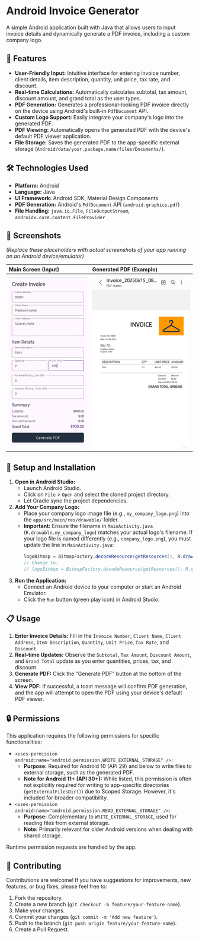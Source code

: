 # Android Invoice Generator

A simple Android application built with Java that allows users to input invoice details and dynamically generate a PDF invoice, including a custom company logo.

## 🌟 Features

* **User-Friendly Input:** Intuitive interface for entering invoice number, client details, item description, quantity, unit price, tax rate, and discount.
* **Real-time Calculations:** Automatically calculates subtotal, tax amount, discount amount, and grand total as the user types.
* **PDF Generation:** Generates a professional-looking PDF invoice directly on the device using Android's built-in `PdfDocument` API.
* **Custom Logo Support:** Easily integrate your company's logo into the generated PDF.
* **PDF Viewing:** Automatically opens the generated PDF with the device's default PDF viewer application.
* **File Storage:** Saves the generated PDF to the app-specific external storage (`Android/data/your.package.name/files/Documents/`).

## 🛠️ Technologies Used

* **Platform:** Android
* **Language:** Java
* **UI Framework:** Android SDK, Material Design Components
* **PDF Generation:** Android's `PdfDocument` API (`android.graphics.pdf`)
* **File Handling:** `java.io.File`, `FileOutputStream`, `androidx.core.content.FileProvider`

## 📸 Screenshots

*(Replace these placeholders with actual screenshots of your app running on an Android device/emulator)*

| Main Screen (Input)       | Generated PDF (Example)   |
| :------------------------ | :------------------------ |
| ![Main Screen](screenshots/MainScreen.jpg) | ![Generated PDF](screenshots/OutputScreen.jpg) |

## 🚀 Setup and Installation

1.  **Open in Android Studio:**
    * Launch Android Studio.
    * Click on `File` > `Open` and select the cloned project directory.
    * Let Gradle sync the project dependencies.
2.  **Add Your Company Logo:**
    * Place your company logo image file (e.g., `my_company_logo.png`) into the `app/src/main/res/drawable/` folder.
    * **Important:** Ensure the filename in `MainActivity.java` (`R.drawable.my_company_logo`) matches your actual logo's filename. If your logo file is named differently (e.g., `company_logo.png`), you must update the line in `MainActivity.java`:
        ```java
        logoBitmap = BitmapFactory.decodeResource(getResources(), R.drawable.my_company_logo);
        // Change to:
        // logoBitmap = BitmapFactory.decodeResource(getResources(), R.drawable.company_logo);
        ```
3.  **Run the Application:**
    * Connect an Android device to your computer or start an Android Emulator.
    * Click the `Run` button (green play icon) in Android Studio.

## 📋 Usage

1.  **Enter Invoice Details:** Fill in the `Invoice Number`, `Client Name`, `Client Address`, `Item Description`, `Quantity`, `Unit Price`, `Tax Rate`, and `Discount`.
2.  **Real-time Updates:** Observe the `Subtotal`, `Tax Amount`, `Discount Amount`, and `Grand Total` update as you enter quantities, prices, tax, and discount.
3.  **Generate PDF:** Click the "Generate PDF" button at the bottom of the screen.
4.  **View PDF:** If successful, a toast message will confirm PDF generation, and the app will attempt to open the PDF using your device's default PDF viewer.

## 🔒 Permissions

This application requires the following permissions for specific functionalities:

* `<uses-permission android:name="android.permission.WRITE_EXTERNAL_STORAGE" />`:
    * **Purpose:** Required for Android 10 (API 29) and below to write files to external storage, such as the generated PDF.
    * **Note for Android 11+ (API 30+):** While listed, this permission is often not explicitly required for writing to app-specific directories (`getExternalFilesDir()`) due to Scoped Storage. However, it's included for broader compatibility.
* `<uses-permission android:name="android.permission.READ_EXTERNAL_STORAGE" />`:
    * **Purpose:** Complementary to `WRITE_EXTERNAL_STORAGE`, used for reading files from external storage.
    * **Note:** Primarily relevant for older Android versions when dealing with shared storage.

Runtime permission requests are handled by the app.

## 🤝 Contributing

Contributions are welcome! If you have suggestions for improvements, new features, or bug fixes, please feel free to:

1.  Fork the repository.
2.  Create a new branch (`git checkout -b feature/your-feature-name`).
3.  Make your changes.
4.  Commit your changes (`git commit -m 'Add new feature'`).
5.  Push to the branch (`git push origin feature/your-feature-name`).
6.  Create a Pull Request.

